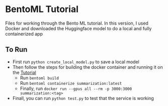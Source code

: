 # BentoML Tutorial

Files for working through the Bento ML tutorial. In this version, I used Docker and downloaded the Huggingface model to do a local and fully containerized app


## To Run
- First run ```python create_local_model.py``` to save a local model 
- Then follow the steps for building the docker container and running it on the [Tutorial](https://docs.bentoml.com/en/latest/guides/containerization.html)
    - Run ```bentoml build```
    - Run ```bentoml containerize summarization:latest```
    - Finally, run ```docker run --gpus all --rm -p 3000:3000 summarization:<tag>```
- Finall, you can run ```python test.py``` to test that the service is working